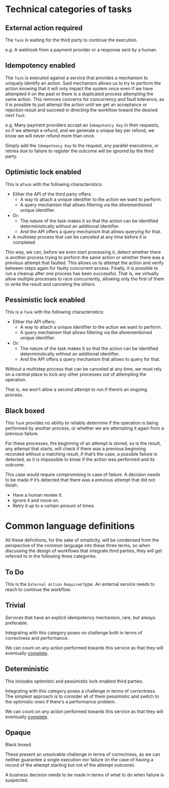 # Technical categories of tasks

## External action required

The `Task` is waiting for the third party to continue the execution.

e.g. A webhook from a payment provider or a response sent by a human.

## Idempotency enabled

The `Task` is executed against a service that provides a mechanism to uniquely identify an action. Said mechanism allows us to try to perform the action knowing that it will only impact the system once even if we have attempted it on the past or there is a duplicated process attempting the same action. This removes concerns for concurrency and fault tolerance, as it is possible to just attempt the action until we get an acceptance or rejection result and succeed in directing the workflow toward the desired next `Task`.

e.g. Many payment providers accept an `Idempotency Key` in their requests, so if we attempt a refund, and we generate a unique key per refund, we know we will never refund more than once.

Simply add the `Idempotency Key` to the request, any parallel executions, or retries due to failure to register the outcome will be ignored by the third party.

## Optimistic lock enabled

This is a`Task` with the following characteristics:

- Either the API of the third party offers:
    - A way to attach a unique identifier to the action we want to perform.
    - A query mechanism that allows filtering via the aforementioned unique identifier.
- Or:
    - The nature of the task makes it so that the action can be identified deterministically without an additional identifier.
    - And the API offers a query mechanism that allows querying for that.
- A multistep process that can be canceled at any time before it is completed.

This way, we can, before we even start processing it, detect whether there is another process trying to perform the same action or whether there was a previous attempt that faulted. This allows us to attempt the action and verify between steps again for faulty concurrent access. Finally, it is possible to run a cleanup after one process has been successful. That is, we virtually allow multiple processes to race concurrently, allowing only the first of them to write the result and canceling the others.

## Pessimistic lock enabled

This is a `Task` with the following characteristics:

- Either the API offers:
    - A way to attach a unique identifier to the action we want to perform.
    - A query mechanism that allows filtering via the aforementioned unique identifier.
- Or:
    - The nature of the task makes it so that the action can be identified deterministically without an additional identifier.
    - And the API offers a query mechanism that allows to query for that.

Without a multistep process that can be canceled at any time, we must rely on a central place to lock any other processes out of attempting the operation.

That is, we won’t allow a second attempt to run if there’s an ongoing process.

## Black boxed

This `Task` provides no ability to reliably determine if the operation is being performed by another process, or whether we are attempting it again from a previous failure.

For these processes, the beginning of an attempt is stored, so is the result, any attempt that starts, will check if there was a previous beginning recorded without a matching result, if that’s the case, a possible failure is detected, as it is impossible to know if the action was performed and its outcome. 

This case would require compromising in case of failure. A decision needs to be made if it’s detected that there was a previous attempt that did not finish:

- Have a human review it.
- Ignore it and move on.
- Retry it up to a certain amount of times.

# Common language definitions

All these definitions, for the sake of simplicity, will be condensed from the perspective of the common language into these three terms, so when discussing the design of workflows that integrate third parties, they will get referred to in the following three categories.

## To Do

This is the `External Action Required` type. An external service needs to reach to continue the workflow.

## Trivial

Services that have an explicit idempotency mechanism, rare, but always preferable.

Integrating with this category poses no challenge both in terms of correctness and performance. 

We can count on any action performed towards this service as that they will eventually [complete](#completed-task).

## Deterministic

This includes optimistic and pessimistic lock enabled third parties.

Integrating with this category poses a challenge in terms of correctness. The simplest approach is to consider all of them pessimistic and switch to the optimistic ones if there's a performance problem.

We can count on any action performed towards this service as that they will eventually [complete](#completed-task).

## Opaque

Black boxed.

These present an unsolvable challenge in terms of correctness, as we can neither guarantee a single execution nor failure (in the case of having a record of the attempt starting but not of the attempt outcome).

A business decision needs to be made in terms of what to do when failure is suspected.
